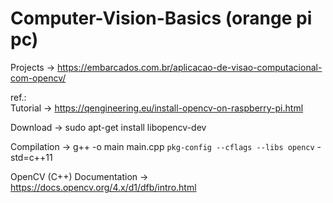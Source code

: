 # Computer-Vision-Basics (orange pi pc)

Projects -> https://embarcados.com.br/aplicacao-de-visao-computacional-com-opencv/

ref.:<br>
Tutorial -> https://qengineering.eu/install-opencv-on-raspberry-pi.html<br>

Download -> sudo apt-get install libopencv-dev <br>

Compilation -> g++ -o main main.cpp `pkg-config --cflags --libs opencv` -std=c++11<br>

OpenCV (C++) Documentation -> https://docs.opencv.org/4.x/d1/dfb/intro.html<br>
